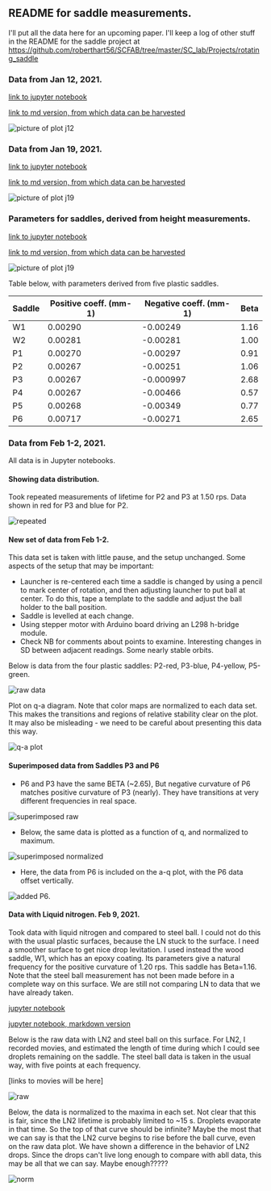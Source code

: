 ## README for saddle measurements.

I'll put all the data here for an upcoming paper.  I'll keep a log of other stuff in the README for the saddle project at https://github.com/roberthart56/SCFAB/tree/master/SC_lab/Projects/rotating_saddle

### Data from Jan 12, 2021.


[link to jupyter notebook](.Saddle_data_Jan_12_2021/Saddle_data_Jan_12_2021.ipynb)

[link to md version, from which data can be harvested](Saddle_data_Jan_12_2021/Saddle_data_Jan_12_2021.md)

![picture of plot j12](./Saddle_data_Jan_12_2021/output_0_0.png)



### Data from Jan 19, 2021.

[link to jupyter notebook](.Saddle_data_Jan_19_2021/Saddle_data_Jan_19_2021.ipynb)

[link to md version, from which data can be harvested](Saddle_data_Jan_19_2021/Saddle_data_Jan_19_2021.md)

![picture of plot j19](./Saddle_data_Jan_19_2021/output_0_0.png)


### Parameters for saddles, derived from height measurements.

[link to jupyter notebook](./Saddle_parameters/Saddle_heights.ipynb)

[link to md version, from which data can be harvested](./Saddle_parameters/Saddle_heights.md)

![picture of plot j19](./Saddle_parameters/output_1_0.png)

Table below, with parameters derived from five plastic saddles.
 
 | Saddle  | Positive coeff. (mm-1) | Negative coeff. (mm-1) | Beta|
| ---|-------------------- |-------------------- |---------- |
| W1 | 0.00290 | -0.00249 | 1.16 |
| W2 | 0.00281 | -0.00281 |  1.00  |
| P1 | 0.00270 | -0.00297|  0.91  |
| P2 | 0.00267 | -0.00251 |  1.06  |
| P3 | 0.00267 | -0.000997 |  2.68  |
| P4 | 0.00267 | -0.00466 |  0.57  |
| P5 | 0.00268 | -0.00349 |  0.77  |
| P6 | 0.00717 |-0.00271 | 2.65   |


### Data from Feb 1-2, 2021.

All data is in Jupyter notebooks.

#### Showing data distribution.

Took repeated measurements of lifetime for P2 and P3 at 1.50 rps.  Data shown in red for P3 and blue for P2.  

![repeated](./repeated_data.png)

#### New set of data from Feb 1-2.

This data set is taken with little pause, and the setup unchanged.  Some aspects of the setup that may be important:

* Launcher is re-centered each time a saddle is changed by using a pencil to mark center of rotation, and then adjusting launcher to put ball at center.  To do this, tape a template to the saddle and adjust the ball holder to the ball position.
* Saddle is levelled at each change.
* Using stepper motor with Arduino board driving an L298 h-bridge module.
* Check NB for comments about points to examine.  Interesting changes in SD between adjacent readings.  Some nearly stable orbits.

Below is data from the four plastic saddles: P2-red, P3-blue, P4-yellow, P5-green.

![raw data](./all_raw_data_Feb02.png)

Plot on q-a diagram.  Note that color maps are normalized to each data set. This makes the transitions and regions of relative stability clear on the plot.  It may also be misleading - we need to be careful about presenting this data this way. 

![q-a plot](./all_data_Feb02.png)

#### Superimposed data from Saddles P3 and P6


* P6 and P3 have the same BETA (~2.65), But negative curvature of P6 matches positive curvature of P3 (nearly).  They have transitions at very different frequencies in real space.

![superimposed raw]( ./P3_P6_together_raw.png)

* Below, the same data is plotted as a function of q, and normalized to maximum.

![superimposed normalized](./P3_P6_together.png)

* Here, the data from P6 is included on the a-q plot, with the P6 data offset vertically.

![added P6](./all_data_plus_p6_Feb02.png).


#### Data with Liquid nitrogen.  Feb 9, 2021.

Took data with liquid nitrogen and compared to steel ball.  I could not do this with the usual plastic surfaces, because the LN stuck to the surface.  I need a smoother surface to get nice drop levitation.  I used instead the wood saddle, W1, which has an epoxy coating.  Its parameters give a natural frequency for the positive curvature of 1.20 rps.  This saddle has Beta=1.16.  Note that the steel ball measurement has not been made before in a complete way on this surface.  We are still not comparing LN to data that we have already taken.

[jupyter notebook](./Saddle_data_Feb_09_2021/Saddle_data_Feb_09_2021.ipynb)

[jupyter notebook, markdown version](./Saddle_data_Feb_09_2021/Saddle_data_Feb_09_2021.md)

Below is the raw data with LN2 and steel ball on this surface.  For LN2, I recorded movies, and estimated the length of time during which I could see droplets remaining on the saddle.  The steel ball data is taken in the usual way, with five points at each frequency.

[links to movies will be here]

![raw](./Saddle_data_Feb_09_2021/Raw_data.png)

Below, the data is normalized to the maxima in each set.  Not clear that this is fair, since the LN2 lifetime is probably limited to ~15 s. Droplets evaporate in that time.  So the top of that curve should be infinite?  Maybe the most that we can say is that the LN2 curve begins to rise before the ball curve, even on the raw data plot.  We have shown a difference in the behavior of LN2 drops.  Since the drops can't live long enough to compare with abll data, this may be all that we can say.  Maybe enough?????

![norm](./Saddle_data_Feb_09_2021/norm_data.png)

